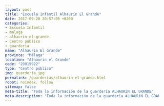```yaml
---
layout: post
title: "Escuela Infantil Alhaurín El Grande"
date: 2017-09-20 20:57:05 +0200
categories:
- Escuela Infantil
- malaga
- alhaurin-el-grande
- Centro público
- guarderia
name: "Alhaurín El Grande"
province: "Málaga"
location: "Alhaurin el Grande"
code: "29015922"
type: "Centro público"
img: guarderia.jpg
permalink: /guarderias/alhaurin-el-grande.html
robot: noindex, follow
sitemap: false
meta-title: "Toda la información de la guardería ALHAURíN EL GRANDE"
meta-description: "Toda la información de la guardería ALHAURíN EL GRANDE"
---
```

